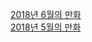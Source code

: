 <p>
  <a href="/manofdiary/cartoon/2018_06.html">2018년 6월의 만화</a><br/>
  <a href="/manofdiary/cartoon/2018_05.html">2018년 5월의 만화</a><br/>
</p>
